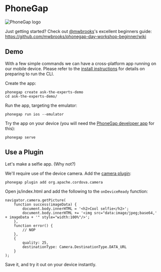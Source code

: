 # PhoneGap

![PhoneGap logo](../img/phonegap.png "PhoneGap logo")

Just getting started? Check out [@mwbrooks](https://twitter.com/mwbrooks)'s excellent beginners guide: https://github.com/mwbrooks/phonegap-day-workshop-beginner/wiki

## Demo

With a few simple commands we can have a cross-platform app running on our mobile device. Please refer to the [install instructions](https://github.com/mwbrooks/phonegap-day-workshop-beginner/wiki/phonegap-cli#install) for details on preparing to run the CLI.

Create the app:

	phonegap create ask-the-experts-demo
	cd ask-the-experts-demo/

Run the app, targeting the emulator:

	phonegap run ios --emulator

Try the app on your device (you will need the [PhoneGap developer app](https://github.com/mwbrooks/phonegap-day-workshop-beginner/wiki/phonegap-developer-app) for this):

	phonegap serve
	
## Use a Plugin

Let's make a selfie app. (Why not?)

We'll require use of the device camera. Add the [camera plugin](https://github.com/apache/cordova-plugin-camera):

	phonegap plugin add org.apache.cordova.camera

Open js/index.html and add the following to the `onDeviceReady` function:

```
navigator.camera.getPicture( 
    function success(imageData) {
        document.body.innerHTML = '<h2>Cool selfie</h2>';
        document.body.innerHTML += '<img src="data:image/jpeg;base64,' + imageData + '" style="width:100%"/>';
    }, 
    function error() {
        // NOP
    }, 
    {
        quality: 25,
        destinationType: Camera.DestinationType.DATA_URL
    }
);
```

Save it, and try it out on your device instantly.